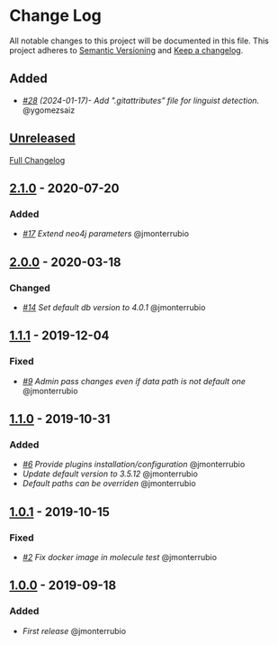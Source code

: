 # Change Log

All notable changes to this project will be documented in this file.
This project adheres to [Semantic Versioning](http://semver.org/) and [Keep a changelog](https://github.com/olivierlacan/keep-a-changelog).

## Added
- *[#28](https://github.com/idealista/neo4j_role/pull/28) (2024-01-17)- Add ".gitattributes" file for linguist detection.* @ygomezsaiz

## [Unreleased]

[Full Changelog](https://github.com/idealista/neo4j_role/compare/master...develop)

## [2.1.0] - 2020-07-20

### Added

- *[#17](https://github.com/idealista/neo4j_role/issues/17) Extend neo4j parameters* @jmonterrubio

## [2.0.0] - 2020-03-18

### Changed

- *[#14](https://github.com/idealista/neo4j_role/issues/14) Set default db version to 4.0.1* @jmonterrubio

## [1.1.1] - 2019-12-04

### Fixed

- *[#9](https://github.com/idealista/neo4j_role/issues/9) Admin pass changes even if data path is not default one* @jmonterrubio

## [1.1.0] - 2019-10-31

### Added

- *[#6](https://github.com/idealista/neo4j_role/issues/6) Provide plugins installation/configuration* @jmonterrubio
- *Update default version to 3.5.12* @jmonterrubio
- *Default paths can be overriden* @jmonterrubio

## [1.0.1] - 2019-10-15

### Fixed

- *[#2](https://github.com/idealista/neo4j_role/issues/2) Fix docker image in molecule test* @jmonterrubio


## [1.0.0] - 2019-09-18

### Added

- *First release* @jmonterrubio

[Unreleased]: https://github.com/idealista/neo4j_role/tree/develop
[2.1.0]: https://github.com/idealista/neo4j_role/tree/2.1.0
[2.0.0]: https://github.com/idealista/neo4j_role/tree/2.0.0
[1.1.1]: https://github.com/idealista/neo4j_role/tree/1.1.1
[1.1.0]: https://github.com/idealista/neo4j_role/tree/1.1.0
[1.0.1]: https://github.com/idealista/neo4j_role/tree/1.0.1
[1.0.0]: https://github.com/idealista/neo4j_role/tree/1.0.0
